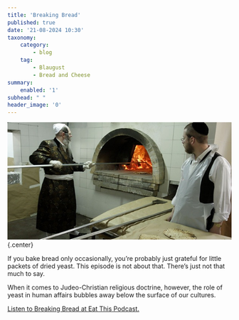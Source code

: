 ```yaml
---
title: 'Breaking Bread'
published: true
date: '21-08-2024 10:30'
taxonomy:
    category:
        - blog
    tag:
        - Blaugust
        - Bread and Cheese
summary:
    enabled: '1'
subhead: " "
header_image: '0'
---
```


![Orthdox Jews baking unleavened bread, matzo, in a wood-fired oven. On the left a man in a long frock coat wearing a white skullcap is manipulating the long aluminium handle of a peel for managing the breads in the oven. On the right a younger man wearing a white plastic disposable apron looks on.](odb-21-image.jpg){.center}

If you bake bread only occasionally, you’re probably just grateful for little packets of dried yeast. This episode is not about that. There’s just not that much to say.

When it comes to Judeo-Christian religious doctrine, however, the role of yeast in human affairs bubbles away below the surface of our cultures.

<a href="https://www.eatthispodcast.com/our-daily-bread-21/" rel=canonical>Listen to Breaking Bread at Eat This Podcast.</a>